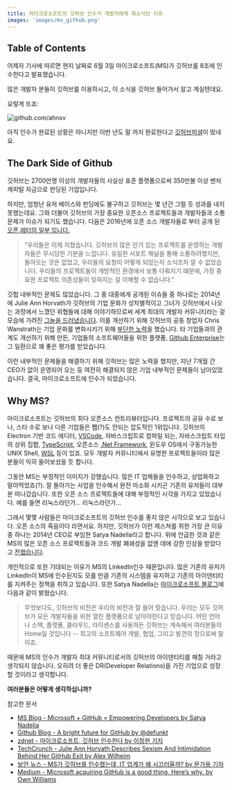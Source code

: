 ```yaml
---
title: 마이크로소프트의 깃허브 인수가 개발자에게 희소식인 이유
images: 'images/ms_github.png'
---
```

## Table of Contents
<!-- toc -->

어제자 기사에 따르면 현지 날짜로 6월 3일 마이크로소프트(MS)가 깃허브를 8조에 인수한다고 발표했습니다. 

많은 개발자 분들이 깃허브를 이용하시고, 이 소식을 깃허브 들어가서 알고 계실텐데요.

요렇게 뜨죠:

![github.com/ahnsv](/images/github.com_ahnsv.png)

아직 인수가 완료된 상황은 아니지만 이번 년도 말 까지 완료한다고 [깃허브피셜](https://blog.github.com/2018-06-04-github-microsoft/)이 떴네요.

## The Dark Side of Github

깃허브는 2700만명 이상의 개발자들의 사실상 표준 플랫폼으로써 350만불 이상 벤처 캐피털 자금으로 펀딩된 기업입니다. 

하지만, 엄청난 유저 베이스와 펀딩에도 불구하고 깃허브는 몇 년간 그럴 듯 성과를 내지 못했는데요. 그와 더불어 깃허브의 가장 중요한 오픈소스 프로젝트들과 개발자들과 소통 문제가 이슈가 되기도 했습니다. 다음은 2016년에 오픈 소스 개발자들로 부터 공개 된 [오픈 레터의 일부 입니다.](https://github.com/dear-github/dear-github) 

> "우리들은 이제 지쳤습니다. 깃허브의 많은 인기 있는 프로젝트를 운영하는 개발자들은 무시당한 기분을 느낍니다. 유일한 서포트 채널을 통해 소통하려했지만, 돌아오는 것은 없었고, 우리들의 요청이 어떻게 되었는지 소식조차 알 수 없었습니다. 우리들의 프로젝트들이 개방적인 환경에서 보통 다뤄지기 떄문에, 가장 중요한 프로젝트 의존성들이 잊혀지는 걸 이해할 수 없습니다."

깃헙 내부적인 문제도 많았습니다. 그 중 대중에게 공개된 이슈들 중 하나로는 2014년에 Julie Ann Horvath가 깃허브의 기업 문화가 성차별적이고 그녀가 깃허브에서 나오는 과정에서 느꼈던 위협들에 대해 이야기하므로써 세계 최대의 개발자 커뮤니티라는 겉모습에 가려진 [그늘을 드러냈습니다](https://techcrunch.com/2014/03/15/julie-ann-horvath-describes-sexism-and-intimidation-behind-her-github-exit/). 이를 개선하기 위해 깃허브의 공동 창업자 Chris Wanstrath는 기업 문화를 변화시키기 위해 [부단한 노력](http://uk.businessinsider.com/github-the-full-inside-story-2016-2?international=true&r=UK&IR=T)을 했습니다. 타 기업들과의 관계도 개선하기 위해 만든, 기업들의 소프트웨어들을 위한 플랫폼, [Github Enterprise](https://enterprise.github.com/home)는 그 일환으로 꽤 좋은 평가를 받았습니다.

이런 내부적인 문제들을 해결하기 위해 깃허브는 많은 노력을 했지만, 지난 7개월 간 CEO가 없이 운영되어 오는 등 여전히 해결되지 않은 기업 내부적인 문제들이 남아있었습니다. 결국, 마이크로소프트에 인수가 되었습니다.

## Why MS?

마이크로소프트는 깃허브의 최다 오픈소스 컨트리뷰터입니다. 프로젝트의 공유 수로 보나, 스타 수로 보나 다른 기업들은 쨉(?)도 안되는 압도적인 1위입니다. 깃허브의 Electron 기반 코드 에디터, [VSCode](https://code.visualstudio.com/), 자바스크립트로 컴파일 되는, 자바스크립트 타입의 상위 집합, [TypeScript](https://github.com/Microsoft/TypeScript), 오픈소스 [.Net Framework](https://github.com/Microsoft/dotnet), 윈도우 OS에서 구동가능한 UNIX Shell, [WSL](https://github.com/Microsoft/WSL) 등이 있죠. 모두 개발자 커뮤니티에서 유명한 프로젝트들이라 많은 분들이 익히 들어보셨을 듯 합니다. 

그동안 MS는 부정적인 이미지가 강했습니다. 많은 IT 업체들을 인수하고, 상업화하고 말아먹었죠(?). 잘 돌아가는 사업을 인수해서 완전 마소화 시키곤 기존의 유저들이 대부분 떠나갔습니다. 또한 오픈 소스 프로젝트들에 대해 부정적인 시각을 가지고 있었습니다. 예를 들면 리눅스라던가... 리눅스라던가...

그래서 몇몇 사람들은 마이크로소프트의 깃허브 인수를 좋지 않은 시각으로 보고 있습니다. 오픈 소스의 죽음이다 라면서요. 하지만, 깃허브가 이런 제스쳐를 취한 가장 큰 이유 중 하나는 2014년 CEO로 부임한 Satya Nadella라고 합니다. 위에 언급한 것과 같은 MS의 많은 오픈 소스 프로젝트들과 코드 개발 폐쇄성을 없앤 데에 강한 인상을 받았다고 [전했습니다](https://www.theverge.com/2018/6/3/17422752/microsoft-github-acquisition-rumors).

개인적으로 또한 기대되는 이유가 MS의 LinkedIn인수 때문입니다. 많은 기존의 유저가 LinkedIn이 MS에 인수된지도 모를 만큼 기존의 시스템을 유지하고 기존의 아이덴티티를 지켜주는 정책을 취하고 있습니다. 또한 Satya Nadella는 [마이크로소프트 블로그](https://blogs.microsoft.com/blog/2018/06/04/microsoft-github-empowering-developers/)에 다음과 같이 밝혔습니다. 

> 무엇보다도, 깃허브의 비전은 우리의 비전과 잘 들어 맞습니다. 우리는 모두 깃허브가 모든 개발자들을 위한 열린 플랫폼으로 남아야한다고 믿습니다. 어떤 언어나 스택, 플랫폼, 클라우드, 라이센스를 사용하든 깃허브는 계속해서 여러분들의 Home일 것입니다 -- 최고의 소프트웨어 개발, 협업, 그리고 발견의 장으로써 말이죠. 

때문에 MS의 인수가 개발자 최대 커뮤니티로서의 깃허브의 아이덴티티를 해칠 거라고 생각되지 않습니다. 오히려 더 좋은 DR(Developer Relations)을 가진 기업으로 성장할 것이라고 생각합니다.

**여러분들은 어떻게 생각하십니까?** 

참고한 문서

* [MS Blog - Microsoft + GitHub = Empowering Developers by Satya Nadelia](https://blogs.microsoft.com/blog/2018/06/04/microsoft-github-empowering-developers/)
* [Github Blog - A bright future for GitHub by @defunkt](https://blog.github.com/2018-06-04-github-microsoft/)
* [zdnet - 마이크로소프트, 깃허브 인수한다 by 이정현 기자](http://www.zdnet.co.kr/news/news_view.asp?artice_id=20180604084605)
* [TechCrunch - Julie Ann Horvath Describes Sexism And Intimidation Behind Her GitHub Exit by Alex Wilheim](https://techcrunch.com/2014/03/15/julie-ann-horvath-describes-sexism-and-intimidation-behind-her-github-exit/)
* [보안 뉴스 - MS가 깃허브를 인수했는데, IT 업계가 왜 시끄러울까? by 문가용 기자](http://www.boannews.com/media/view.asp?idx=70101&utm_source=gaerae.com&utm_campaign=%B0%B3%B9%DF%C0%DA%BD%BA%B7%B4%B4%D9&utm_medium=social)
* [Medium - Microsoft acquiring GitHub is a good thing. Here’s why.
 by Own Williams](https://medium.com/@ow/microsoft-acquiring-github-is-a-good-thing-heres-why-6a6a57eb83ac)